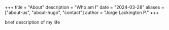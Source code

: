 +++
title = "About"
description = "Who am I"
date = "2024-03-28"
aliases = ["about-us", "about-hugo", "contact"]
author = "Jorge Lackington P."
+++

brief description of my life
